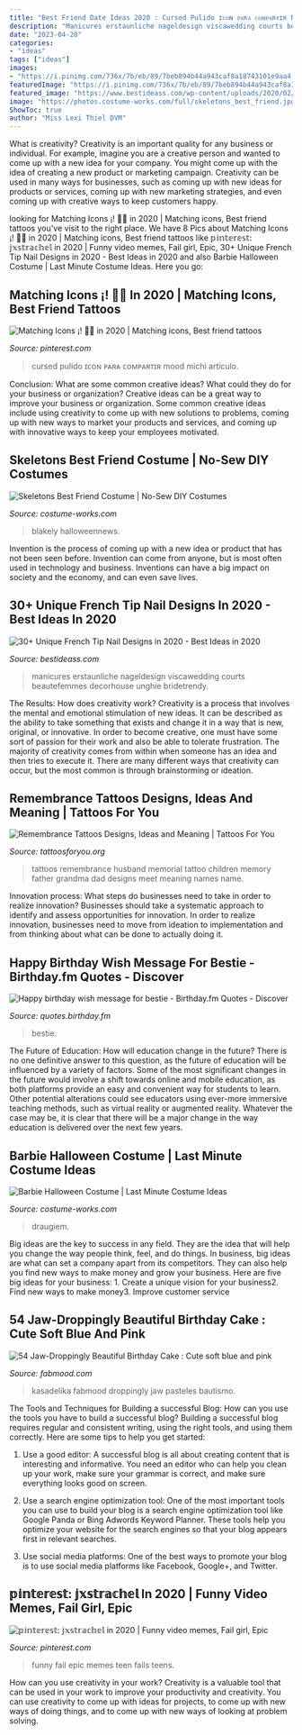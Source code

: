 ```yaml
---
title: "Best Friend Date Ideas 2020 : Cursed Pulido ɪᴄᴏɴ ᴘᴀʀᴀ ᴄᴏᴍᴘᴀʀᴛɪʀ Mood Michi Artículo"
description: "Manicures erstaunliche nageldesign viscawedding courts beautefemmes decorhouse unghie bridetrendy"
date: "2023-04-20"
categories:
- "ideas"
tags: ["ideas"]
images:
- "https://i.pinimg.com/736x/7b/eb/89/7beb894b44a943caf8a18743101e9aa4.jpg"
featuredImage: "https://i.pinimg.com/736x/7b/eb/89/7beb894b44a943caf8a18743101e9aa4.jpg"
featured_image: "https://www.bestideass.com/wp-content/uploads/2020/02/24-best-french-tip-nail-designs-2402202095624.jpg"
image: "https://photos.costume-works.com/full/skeletons_best_friend.jpg"
ShowToc: true
author: "Miss Lexi Thiel DVM"
---
```



What is creativity?
Creativity is an important quality for any business or individual. For example, imagine you are a creative person and wanted to come up with a new idea for your company. You might come up with the idea of creating a new product or marketing campaign. Creativity can be used in many ways for businesses, such as coming up with new ideas for products or services, coming up with new marketing strategies, and even coming up with creative ways to keep customers happy.

	

		
looking for Matching Icons ¡! 🌱🌿 in 2020 | Matching icons, Best friend tattoos you've visit to the right place. We have 8 Pics about Matching Icons ¡! 🌱🌿 in 2020 | Matching icons, Best friend tattoos like 𝕡𝕚𝕟𝕥𝕖𝕣𝕖𝕤𝕥: 𝕛𝕩𝕤𝕥𝕣𝕒𝕔𝕙𝕖𝕝 in 2020 | Funny video memes, Fail girl, Epic, 30+ Unique French Tip Nail Designs in 2020 - Best Ideas in 2020 and also Barbie Halloween Costume | Last Minute Costume Ideas. Here you go:
		
    
## Matching Icons ¡! 🌱🌿 In 2020 | Matching Icons, Best Friend Tattoos

<img loading=lazy src="https://i.pinimg.com/736x/a2/b3/ec/a2b3ec0f728ca21fe0e3150207519115.jpg" onerror="this.onerror=null;this.src='https://tse4.mm.bing.net/th?id=OIP.uyCsXSMfUnpQQu4HsPa9TAAAAA&amp;pid=15.1';" alt="Matching Icons ¡! 🌱🌿 in 2020 | Matching icons, Best friend tattoos">

_Source: pinterest.com_

>cursed pulido ɪᴄᴏɴ ᴘᴀʀᴀ ᴄᴏᴍᴘᴀʀᴛɪʀ mood michi artículo. 

	

Conclusion: What are some common creative ideas? What could they do for your business or organization?
Creative ideas can be a great way to improve your business or organization. Some common creative ideas include using creativity to come up with new solutions to problems, coming up with new ways to market your products and services, and coming up with innovative ways to keep your employees motivated.

    
## Skeletons Best Friend Costume | No-Sew DIY Costumes

<img loading=lazy src="https://photos.costume-works.com/full/skeletons_best_friend.jpg" onerror="this.onerror=null;this.src='https://tse4.mm.bing.net/th?id=OIP.PU_jijBnPkl53Htgc9kA_QHaMM&amp;pid=15.1';" alt="Skeletons Best Friend Costume | No-Sew DIY Costumes">

_Source: costume-works.com_

>blakely halloweennews. 

	

Invention is the process of coming up with a new idea or product that has not been seen before. Invention can come from anyone, but is most often used in technology and business. Inventions can have a big impact on society and the economy, and can even save lives.

    
## 30+ Unique French Tip Nail Designs In 2020 - Best Ideas In 2020

<img loading=lazy src="https://www.bestideass.com/wp-content/uploads/2020/02/24-best-french-tip-nail-designs-2402202095624.jpg" onerror="this.onerror=null;this.src='https://tse2.mm.bing.net/th?id=OIP.DQaMnFGIpsRo-fZIw3wqAwHaJ4&amp;pid=15.1';" alt="30+ Unique French Tip Nail Designs in 2020 - Best Ideas in 2020">

_Source: bestideass.com_

>manicures erstaunliche nageldesign viscawedding courts beautefemmes decorhouse unghie bridetrendy. 

	

The Results: How does creativity work?
Creativity is a process that involves the mental and emotional stimulation of new ideas. It can be described as the ability to take something that exists and change it in a way that is new, original, or innovative. In order to become creative, one must have some sort of passion for their work and also be able to tolerate frustration. The majority of creativity comes from within when someone has an idea and then tries to execute it. There are many different ways that creativity can occur, but the most common is through brainstorming or ideation.

    
## Remembrance Tattoos Designs, Ideas And Meaning | Tattoos For You

<img loading=lazy src="https://www.tattoosforyou.org/wp-content/uploads/2016/05/Remembrance-Tattoos-for-Husband.jpg" onerror="this.onerror=null;this.src='https://tse3.mm.bing.net/th?id=OIP.OFysOVydR3HzySRPuf3COgHaLH&amp;pid=15.1';" alt="Remembrance Tattoos Designs, Ideas and Meaning | Tattoos For You">

_Source: tattoosforyou.org_

>tattoos remembrance husband memorial tattoo children memory father grandma dad designs meet meaning names name. 

	

Innovation process: What steps do businesses need to take in order to realize innovation?
Businesses should take a systematic approach to identify and assess opportunities for innovation. In order to realize innovation, businesses need to move from ideation to implementation and from thinking about what can be done to actually doing it.

    
## Happy Birthday Wish Message For Bestie - Birthday.fm Quotes - Discover

<img loading=lazy src="https://quotes.birthday.fm/wp-content/uploads/2021/02/1612757648_440_notitle.jpg" onerror="this.onerror=null;this.src='https://tse4.mm.bing.net/th?id=OIP.A8J2fdKZYsnFakRnwN7AQQHaJ4&amp;pid=15.1';" alt="Happy birthday wish message for bestie - Birthday.fm Quotes - Discover">

_Source: quotes.birthday.fm_

>bestie. 

	

The Future of Education: How will education change in the future?
There is no one definitive answer to this question, as the future of education will be influenced by a variety of factors. Some of the most significant changes in the future would involve a shift towards online and mobile education, as both platforms provide an easy and convenient way for students to learn. Other potential alterations could see educators using ever-more immersive teaching methods, such as virtual reality or augmented reality. Whatever the case may be, it is clear that there will be a major change in the way education is delivered over the next few years.

    
## Barbie Halloween Costume | Last Minute Costume Ideas

<img loading=lazy src="https://photos.costume-works.com/full/barbie1.jpg" onerror="this.onerror=null;this.src='https://tse3.mm.bing.net/th?id=OIP.Ynby2qE4SxfSrPY34WOJtAHaNX&amp;pid=15.1';" alt="Barbie Halloween Costume | Last Minute Costume Ideas">

_Source: costume-works.com_

>draugiem. 

	

Big ideas are the key to success in any field. They are the idea that will help you change the way people think, feel, and do things. In business, big ideas are what can set a company apart from its competitors. They can also help you find new ways to make money and grow your business. Here are five big ideas for your business: 1. Create a unique vision for your business2. Find new ways to make money3. Improve customer service
    
## 54 Jaw-Droppingly Beautiful Birthday Cake : Cute Soft Blue And Pink

<img loading=lazy src="https://www.fabmood.com/inspiration/wp-content/uploads/2021/01/cake-ideas-11.jpg" onerror="this.onerror=null;this.src='https://tse4.mm.bing.net/th?id=OIP.Amh_8LfxtDz2vUzP5KuqwAHaNV&amp;pid=15.1';" alt="54 Jaw-Droppingly Beautiful Birthday Cake : Cute soft blue and pink">

_Source: fabmood.com_

>kasadelika fabmood droppingly jaw pasteles bautismo. 

	

The Tools and Techniques for Building a successful Blog: How can you use the tools you have to build a successful blog?
Building a successful blog requires regular and consistent writing, using the right tools, and using them correctly. Here are some tips to help you get started:
1. Use a good editor: A successful blog is all about creating content that is interesting and informative. You need an editor who can help you clean up your work, make sure your grammar is correct, and make sure everything looks good on screen.

2. Use a search engine optimization tool: One of the most important tools you can use to build your blog is a search engine optimization tool like Google Panda or Bing Adwords Keyword Planner. These tools help you optimize your website for the search engines so that your blog appears first in relevant searches.

3. Use social media platforms: One of the best ways to promote your blog is to use social media platforms like Facebook, Google+, and Twitter.

    
## 𝕡𝕚𝕟𝕥𝕖𝕣𝕖𝕤𝕥: 𝕛𝕩𝕤𝕥𝕣𝕒𝕔𝕙𝕖𝕝 In 2020 | Funny Video Memes, Fail Girl, Epic

<img loading=lazy src="https://i.pinimg.com/736x/7b/eb/89/7beb894b44a943caf8a18743101e9aa4.jpg" onerror="this.onerror=null;this.src='https://tse4.mm.bing.net/th?id=OIP.RzjZIZ_PLqx_WaTT5ppR9QHaNK&amp;pid=15.1';" alt="𝕡𝕚𝕟𝕥𝕖𝕣𝕖𝕤𝕥: 𝕛𝕩𝕤𝕥𝕣𝕒𝕔𝕙𝕖𝕝 in 2020 | Funny video memes, Fail girl, Epic">

_Source: pinterest.com_

>funny fail epic memes teen fails teens. 

	

How can you use creativity in your work?
Creativity is a valuable tool that can be used in your work to improve your productivity and creativity. You can use creativity to come up with ideas for projects, to come up with new ways of doing things, and to come up with new ways of looking at problem solving.

